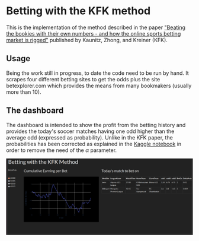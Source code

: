 # Betting with the KFK method
This is the implementation of the method described in the paper
["Beating the bookies with their own numbers - and how the online sports betting market is
rigged"](https://arxiv.org/abs/1710.02824)
published by Kaunitz, Zhong, and Kreiner (KFK).

## Usage
Being the work still in progress, to date the code need to be run by hand. It
scrapes four different betting sites to get the odds plus the site betexplorer.com
which provides the means from many bookmakers (usually more than 10).

## The dashboard
The dashboard is intended to show the profit from the betting history and
provides the today's soccer matches having one odd higher than the average
odd (expressed as probability). Unlike in the KFK paper, the probabilities 
has been corrected as explained in the [Kaggle 
notebook](https://www.kaggle.com/code/corrrado/beat-the-bookie-probability-correction)
in order to remove the need of the $\alpha$ parameter.

![Screenshot](dashboard.png)

